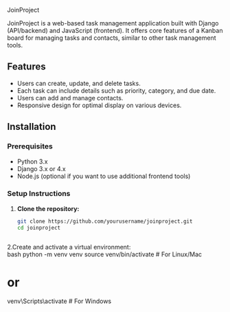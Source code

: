  JoinProject

JoinProject is a web-based task management application built with Django (API/backend) and JavaScript (frontend). It offers core features of a Kanban board for managing tasks and contacts, similar to other task management tools.

## Features

- Users can create, update, and delete tasks.
- Each task can include details such as priority, category, and due date.
- Users can add and manage contacts.
- Responsive design for optimal display on various devices.

## Installation

### Prerequisites

- Python 3.x
- Django 3.x or 4.x
- Node.js (optional if you want to use additional frontend tools)

### Setup Instructions

1. **Clone the repository:**
   ```bash
   git clone https://github.com/yourusername/joinproject.git
   cd joinproject
  
2.Create and activate a virtual environment:  
  bash
  python -m venv venv
  source venv/bin/activate  # For Linux/Mac
  # or
  venv\Scripts\activate     # For Windows
